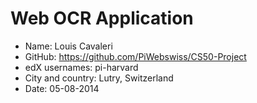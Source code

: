 # Web OCR Application

- Name: Louis Cavaleri
- GitHub: https://github.com/PiWebswiss/CS50-Project
- edX usernames: pi-harvard
- City and country: Lutry, Switzerland
- Date: 05-08-2014
